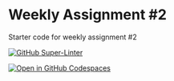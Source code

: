 # Weekly Assignment #2

Starter code for weekly assignment #2

[![GitHub Super-Linter](https://github.com/SHH-ICS/weekly-2b-HackerMan888/workflows/Lint%20Code%20Base/badge.svg)](https://github.com/marketplace/actions/super-linter)

[![Open in GitHub Codespaces](https://github.com/codespaces/badge.svg)](https://codespaces.new/SHH-ICS/weekly-2b-HackerMan888)
